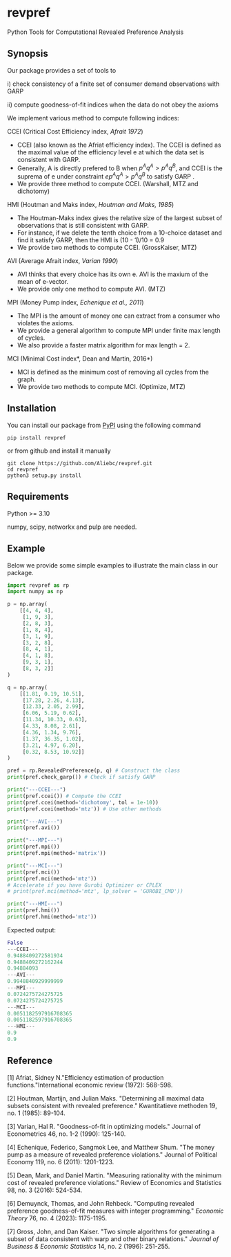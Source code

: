 # revpref

Python Tools for Computational Revealed Preference Analysis

## Synopsis

Our package provides a set of tools to

i) check consistency of a finite set of consumer demand observations with GARP

ii) compute goodness-of-fit indices when the data do not obey the axioms

We implement various method to compute following indices:

CCEI (Critical Cost Efficiency index, *Afrait 1972*)

* CCEI (also known as the Afriat efficiency index). The CCEI is defined as the maximal value of the efficiency level e at which the data set is consistent with GARP.
* Generally, A is directly prefered to B when $p^Aq^A>p^Aq^B$, and CCEI is the suprema of e under constraint $e p^Aq^A>p^Aq^B$ to satisfy GARP .
* We provide three method to compute CCEI. (Warshall, MTZ and dichotomy)

HMI (Houtman and Maks index, *Houtman and Maks, 1985*)

* The Houtman-Maks index gives the relative size of the largest subset of observations that is still consistent with GARP.
* For instance, if we delete the tenth choice from a 10-choice dataset and find it satisfy GARP, then the HMI is (10 - 1)/10 = 0.9
* We provide two methods to compute CCEI. (GrossKaiser, MTZ)

AVI (Average Afrait index, *Varian 1990*)

* AVI thinks that every choice has its own e. AVI is the maxium of the mean of e-vector.
* We provide only one method to compute AVI. (MTZ)

MPI (Money Pump index, *Echenique et al., 2011*)

* The MPI is the amount of money one can extract from a consumer who violates the axioms.
* We provide a general algorithm to compute MPI under finite max length of cycles.
* We also provide a faster matrix algorithm for max length = 2.

MCI (Minimal Cost index*, Dean and Martin, 2016*)

* MCI is defined as the minimum cost of removing all cycles from the graph.
* We provide two methods to compute MCI. (Optimize, MTZ)

## Installation

You can install our package from [PyPI](https://pypi.org/) using the following command

```shell
pip install revpref
```

or from github and install it manually

```shell
git clone https://github.com/Aliebc/revpref.git
cd revpref
python3 setup.py install
```

## Requirements

Python >= 3.10

numpy, scipy, networkx and pulp are needed.

## Example

Below we provide some simple examples to illustrate the main class in our package.

```python
import revpref as rp
import numpy as np

p = np.array(
    [[4, 4, 4], 
     [1, 9, 3], 
     [2, 8, 3], 
     [1, 8, 4], 
     [3, 1, 9], 
     [3, 2, 8], 
     [8, 4, 1], 
     [4, 1, 8], 
     [9, 3, 1], 
     [8, 3, 2]]
)

q = np.array(
    [[1.81, 0.19, 10.51], 
     [17.28, 2.26, 4.13], 
     [12.33, 2.05, 2.99], 
     [6.06, 5.19, 0.62], 
     [11.34, 10.33, 0.63], 
     [4.33, 8.08, 2.61], 
     [4.36, 1.34, 9.76], 
     [1.37, 36.35, 1.02], 
     [3.21, 4.97, 6.20], 
     [0.32, 8.53, 10.92]]
)

pref = rp.RevealedPreference(p, q) # Construct the class
print(pref.check_garp()) # Check if satisfy GARP

print("---CCEI---")
print(pref.ccei()) # Compute the CCEI
print(pref.ccei(method='dichotomy', tol = 1e-10))
print(pref.ccei(method='mtz')) # Use other methods

print("---AVI---")
print(pref.avi())

print("---MPI---")
print(pref.mpi())
print(pref.mpi(method='matrix'))

print("---MCI---")
print(pref.mci())
print(pref.mci(method='mtz'))
# Accelerate if you have Gurobi Optimizer or CPLEX
# print(pref.mci(method='mtz', lp_solver = 'GUROBI_CMD')) 

print("---HMI---")
print(pref.hmi())
print(pref.hmi(method='mtz'))
```

Expected output:

```python
False
---CCEI---
0.9488409272581934
0.9488409272162244
0.94884093
---AVI---
0.9948840929999999
---MPI---
0.0724275724275725
0.0724275724275725
---MCI---
0.0051182597916708365
0.0051182597916708365
---HMI---
0.9
0.9
```

## Reference

[1]  Afriat, Sidney N."Efficiency estimation of production functions."International economic review (1972): 568-598.

[2]  Houtman, Martijn, and Julian Maks. "Determining all maximal data subsets consistent with revealed preference." Kwantitatieve methoden 19, no. 1 (1985): 89-104.

[3]  Varian, Hal R. "Goodness-of-fit in optimizing models." Journal of Econometrics 46, no. 1-2 (1990): 125-140. 

[4]  Echenique, Federico, Sangmok Lee, and Matthew Shum. "The money pump as a measure of revealed preference violations." Journal of Political Economy 119, no. 6 (2011): 1201-1223.

[5]  Dean, Mark, and Daniel Martin. "Measuring rationality with the minimum cost of revealed preference violations." Review of Economics and Statistics 98, no. 3 (2016): 524-534.

[6]  Demuynck, Thomas, and John Rehbeck. "Computing revealed preference goodness-of-fit measures with integer programming." *Economic Theory* 76, no. 4 (2023): 1175-1195.

[7]  Gross, John, and Dan Kaiser. "Two simple algorithms for generating a subset of data consistent with warp and other binary relations." *Journal of Business & Economic Statistics* 14, no. 2 (1996): 251-255.
